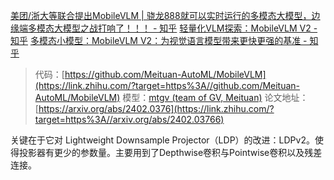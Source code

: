 [美团/浙大等联合提出MobileVLM | 骁龙888就可以实时运行的多模态大模型，边缘端多模态大模型之战打响了！！！ - 知乎](https://zhuanlan.zhihu.com/p/675392936)
[轻量化VLM探索：MobileVLM V2 - 知乎](https://zhuanlan.zhihu.com/p/681878699)
[多模态小模型：MobileVLM V2：为视觉语言模型带来更快更强的基准 - 知乎](https://zhuanlan.zhihu.com/p/690082320)

> 代码：[https://github.com/Meituan-AutoML/MobileVLM](https://link.zhihu.com/?target=https%3A//github.com/Meituan-AutoML/MobileVLM)
> 模型：[mtgv (team of GV, Meituan)](https://link.zhihu.com/?target=https%3A//huggingface.co/mtgv)
> 论文地址：[https://arxiv.org/abs/2402.0376](https://link.zhihu.com/?target=https%3A//arxiv.org/abs/2402.03766)

关键在于它对 Lightweight Downsample Projector（LDP）的改进：LDPv2。使得投影器有更少的参数量。主要用到了Depthwise卷积与Pointwise卷积以及残差连接。

# 